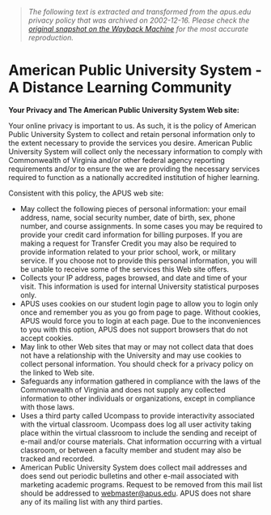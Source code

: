 > *The following text is extracted and transformed from the apus.edu privacy policy that was archived on 2002-12-16. Please check the [original snapshot on the Wayback Machine](https://web.archive.org/web/20021216175022id_/http%3A//www.apus.edu/APUS/global/privacypolicy.asp) for the most accurate reproduction.*

# American Public University System - A Distance Learning Community

**Your Privacy and The American Public University System Web site:**

Your online privacy is important to us. As such, it is the policy of American Public University System to collect and retain personal information only to the extent necessary to provide the services you desire. American Public University System will collect only the necessary information to comply with Commonwealth of Virginia and/or other federal agency reporting requirements and/or to ensure the we are providing the necessary services required to function as a nationally accredited institution of higher learning.

Consistent with this policy, the APUS web site: 

  * May collect the following pieces of personal information: your email address, name, social security number, date of birth, sex, phone number, and course assignments. In some cases you may be required to provide your credit card information for billing purposes. If you are making a request for Transfer Credit you may also be required to provide information related to your prior school, work, or military service. If you choose not to provide this personal information, you will be unable to receive some of the services this Web site offers.
  * Collects your IP address, pages browsed, and date and time of your visit. This information is used for internal University statistical purposes only.
  * APUS uses cookies on our student login page to allow you to login only once and remember you as you go from page to page. Without cookies, APUS would force you to login at each page. Due to the inconveniences to you with this option, APUS does not support browsers that do not accept cookies. 
  * May link to other Web sites that may or may not collect data that does not have a relationship with the University and may use cookies to collect personal information. You should check for a privacy policy on the linked to Web site.
  * Safeguards any information gathered in compliance with the laws of the Commonwealth of Virginia and does not supply any collected information to other individuals or organizations, except in compliance with those laws.
  * Uses a third party called Ucompass to provide interactivity associated with the virtual classroom. Ucompass does log all user activity taking place within the virtual classroom to include the sending and receipt of e-mail and/or course materials. Chat information occurring with a virtual classroom, or between a faculty member and student may also be tracked and recorded.
  * American Public University System does collect mail addresses and does send out periodic bulletins and other e-mail associated with marketing academic programs. Request to be removed from this mail list should be addressed to [webmaster@apus.edu](mailto:webmaster@apus.edu). APUS does not share any of its mailing list with any third parties.


